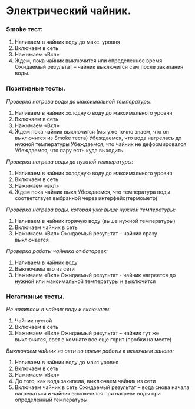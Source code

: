 # Электрический чайник.
### Smoke тест:
1. Наливаем в чайник воду до макс. уровня
2. Включаем в сеть 
3. Нажимаем «Вкл»
4. Ждем, пока чайник выключится или определенное время 
Ожидаемый результат – чайник выключится сам после закипания воды.

### Позитивные тесты.
*Проверка нагрева воды до максимальной температуры:*
1. Наливаем в чайник холодную воду до максимального уровня
2. Включаем в сеть
3. Нажимаем «Вкл»
4. Ждем пока чайник выключится (мы уже точно знаем, что он выключится из Smoke теста) 
Убеждаемся, что вода нагрелась до нужной температуры
Убеждаемся, что чайник не деформировался
Убеждаемся, что пару есть куда выходить

*Проверка нагрева воды до нужной температуры:*
1. Наливаем в чайник холодную воду до максимального уровня
2. Включаем в сеть
3. Нажимаем «вкл»
4. Ждем пока чайник выкл
Убеждаемся, что температура воды соответствует выбранной через интерфейс(термометр) 

*Проверка нагрева воды, которая уже выше нужной температуры:*
1. Наливаем в чайник горячую воду (выше нужной температуры)
2. Включаем чайник в сеть
3. Нажимаем «Вкл»
Ожидаемый результат – чайник сразу выключается

*Проверка работы чайника от батареек:*
1. Наливаем в чайник воду
2. Выключаем его из сети
3. Нажимаем «Вкл»
Ожидаемый результат - чайник нагреется до нужной или максимальной температуры и выключится

### Негативные тесты. 
*Не наливаем в чайник воду и включаем:*
1. Чайник пустой
2. Включаем в сеть
3. Нажимаем «Вкл»
Ожидаемый результат – чайник тут же выключится, свет в комнате все еще горит (пробки на месте) 

*Выключаем чайник из сети во время работы и включаем заново:*
1. Наливаем в чайник воду до макс уровня
2. Включаем в сеть
3. Нажимаем «Вкл»
4. До того, как вода закипела, выключаем чайник из сети
5. Включаем чайник в сеть
Ожидаемый результат – вода снова начала нагреваться и чайник выключился при нагреве воды при определенный температуры

